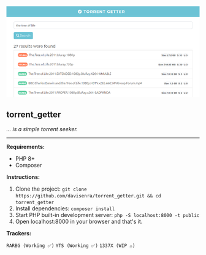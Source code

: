 <div align="center">
  <img src="https://raw.githubusercontent.com/davisenra/torrent_getter/main/public/Screenshot.png">
</div>

## torrent_getter
*... is a simple torrent seeker.*

---

**Requirements:**

* PHP 8+
* Composer

**Instructions:**

1. Clone the project: ```git clone https://github.com/davisenra/torrent_getter.git && cd torrent_getter```
2. Install dependencies: ```composer install```
3. Start PHP built-in development server: ```php -S localhost:8000 -t public```
4. Open localhost:8000 in your browser and that's it.

**Trackers:**

```RARBG (Working ✅)```
```YTS (Working ✅)```
```1337X (WIP ⚠️)```

